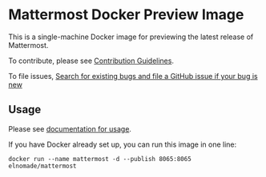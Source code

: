 # Mattermost Docker Preview Image

This is a single-machine Docker image for previewing the latest release of Mattermost.

To contribute, please see [Contribution Guidelines](https://docs.mattermost.com/developer/contribution-guide.html).

To file issues, [Search for existing bugs and file a GitHub issue if your bug is new](https://www.mattermost.org/filing-issues/)

## Usage

Please see [documentation for usage](http://docs.mattermost.com/install/docker-local-machine.html). 

If you have Docker already set up, you can run this image in one line: 

```
docker run --name mattermost -d --publish 8065:8065 elnomade/mattermost
```
